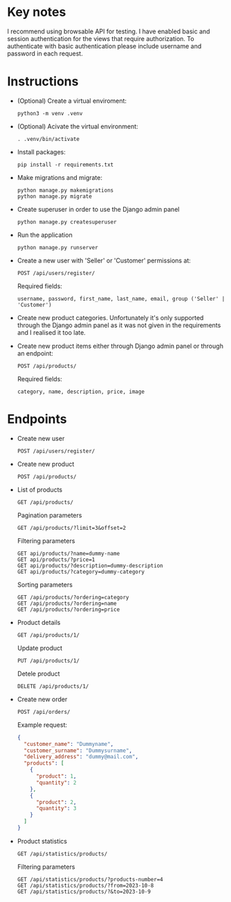 # Key notes
I recommend using browsable API for testing.
I have enabled basic and session authentication for the views that require authorization.
To authenticate with basic authentication please include username and password in each request.


# Instructions
* (Optional) Create a virtual enviroment:
  ```shell
  python3 -m venv .venv
  ```

* (Optional) Acivate the virtual environment:
  ```shell
  . .venv/bin/activate
  ```
* Install packages:
  ```shell
  pip install -r requirements.txt 
  ```

* Make migrations and migrate:
  ```shell
  python manage.py makemigrations
  python manage.py migrate
  ```

* Create superuser in order to use the Django admin panel
  ```shell
  python manage.py createsuperuser
  ```

* Run the application
  ```shell
  python manage.py runserver
  ```

* Create a new user with 'Seller' or 'Customer' permissions at:
  ```
  POST /api/users/register/
  ```
  Required fields:
  ```
  username, password, first_name, last_name, email, group ('Seller' | 'Customer')
  ```

* Create new product categories. Unfortunately it's only supported through the Django admin panel as it was not given in the requirements and I realised it too late.

* Create new product items either through Django admin panel or through an endpoint:
  ```
  POST /api/products/
  ```
  Required fields:
  ```
  category, name, description, price, image
  ```

# Endpoints
* Create new user
  ```
  POST /api/users/register/
  ```

* Create new product
  ```
  POST /api/products/
  ```

* List of products
  ```
  GET /api/products/
  ```
  Pagination parameters
  ```
  GET /api/products/?limit=3&offset=2
  ```
  Filtering parameters
  ```
  GET api/products/?name=dummy-name
  GET api/products/?price=1
  GET api/products/?description=dummy-description
  GET api/products/?category=dummy-category
  ```
  Sorting parameters
  ```
  GET /api/products/?ordering=category
  GET /api/products/?ordering=name
  GET /api/products/?ordering=price
  ```

* Product details
  ```
  GET /api/products/1/
  ```
  Update product
  ```
  PUT /api/products/1/
  ```
  Detele product
  ```
  DELETE /api/products/1/
  ```

* Create new order
  ```
  POST /api/orders/
  ```
  Example request:
  ```json
  {
    "customer_name": "Dummyname",
    "customer_surname": "Dummysurname",
    "delivery_address": "dummy@mail.com",
    "products": [
      {
        "product": 1,
        "quantity": 2
      },
      {
        "product": 2,
        "quantity": 3
      }
    ]
  }
  ```

* Product statistics
  ```
  GET /api/statistics/products/
  ```
  Filtering parameters
  ```
  GET /api/statistics/products/?products-number=4
  GET /api/statistics/products/?from=2023-10-8
  GET /api/statistics/products/?&to=2023-10-9
  ```